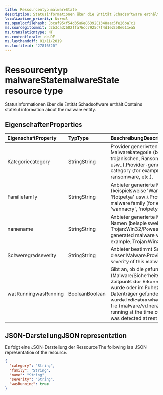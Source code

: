 ```yaml
---
title: Ressourcentyp malwareState
description: Statusinformationen über die Entität Schadsoftware enthält.
localization_priority: Normal
ms.openlocfilehash: 8bcaf95cf54d35a6e8639201348aac5fe26ba7c1
ms.sourcegitcommit: d2b3ca32602ffa76cc7925d7f4d1e2258e611ea5
ms.translationtype: MT
ms.contentlocale: de-DE
ms.lasthandoff: 01/11/2019
ms.locfileid: "27816520"
---
```

# <a name="malwarestate-resource-type"></a><span data-ttu-id="1a56c-103">Ressourcentyp malwareState</span><span class="sxs-lookup"><span data-stu-id="1a56c-103">malwareState resource type</span></span>

<span data-ttu-id="1a56c-104">Statusinformationen über die Entität Schadsoftware enthält.</span><span class="sxs-lookup"><span data-stu-id="1a56c-104">Contains stateful information about the malware entity.</span></span>

## <a name="properties"></a><span data-ttu-id="1a56c-105">Eigenschaften</span><span class="sxs-lookup"><span data-stu-id="1a56c-105">Properties</span></span>

| <span data-ttu-id="1a56c-106">Eigenschaft</span><span class="sxs-lookup"><span data-stu-id="1a56c-106">Property</span></span>   | <span data-ttu-id="1a56c-107">Typ</span><span class="sxs-lookup"><span data-stu-id="1a56c-107">Type</span></span>|<span data-ttu-id="1a56c-108">Beschreibung</span><span class="sxs-lookup"><span data-stu-id="1a56c-108">Description</span></span>|
|:---------------|:--------|:----------|
|<span data-ttu-id="1a56c-109">Kategorie</span><span class="sxs-lookup"><span data-stu-id="1a56c-109">category</span></span>|<span data-ttu-id="1a56c-110">String</span><span class="sxs-lookup"><span data-stu-id="1a56c-110">String</span></span>|<span data-ttu-id="1a56c-111">Provider generierten Malwarekategorie (beispielsweise trojanischen, Ransomware usw..).</span><span class="sxs-lookup"><span data-stu-id="1a56c-111">Provider-generated malware category (for example, trojan, ransomware, etc.).</span></span>|
|<span data-ttu-id="1a56c-112">Familie</span><span class="sxs-lookup"><span data-stu-id="1a56c-112">family</span></span>|<span data-ttu-id="1a56c-113">String</span><span class="sxs-lookup"><span data-stu-id="1a56c-113">String</span></span>|<span data-ttu-id="1a56c-114">Anbieter generierte Malware-Familie (beispielsweise 'Wannacry', 'Notpetya' usw.).</span><span class="sxs-lookup"><span data-stu-id="1a56c-114">Provider-generated malware family (for example, 'wannacry', 'notpetya', etc.).</span></span>|
|<span data-ttu-id="1a56c-115">name</span><span class="sxs-lookup"><span data-stu-id="1a56c-115">name</span></span>|<span data-ttu-id="1a56c-116">String</span><span class="sxs-lookup"><span data-stu-id="1a56c-116">String</span></span>|<span data-ttu-id="1a56c-117">Anbieter generierte Malware variant Namen (beispielsweise Trojan:Win32/Powessere.H).</span><span class="sxs-lookup"><span data-stu-id="1a56c-117">Provider-generated malware variant name (for example, Trojan:Win32/Powessere.H).</span></span>|
|<span data-ttu-id="1a56c-118">Schweregrad</span><span class="sxs-lookup"><span data-stu-id="1a56c-118">severity</span></span>|<span data-ttu-id="1a56c-119">String</span><span class="sxs-lookup"><span data-stu-id="1a56c-119">String</span></span>|<span data-ttu-id="1a56c-120">Anbieter bestimmt Schweregrad dieser Malware.</span><span class="sxs-lookup"><span data-stu-id="1a56c-120">Provider-determined severity of this malware.</span></span>|
|<span data-ttu-id="1a56c-121">wasRunning</span><span class="sxs-lookup"><span data-stu-id="1a56c-121">wasRunning</span></span>|<span data-ttu-id="1a56c-122">Boolean</span><span class="sxs-lookup"><span data-stu-id="1a56c-122">Boolean</span></span>|<span data-ttu-id="1a56c-123">Gibt an, ob die gefundene Datei (Malware/Sicherheitsrisiko) zum Zeitpunkt der Erkennung ausgeführt wurde oder im Ruhezustand auf dem Datenträger gefunden wurde.</span><span class="sxs-lookup"><span data-stu-id="1a56c-123">Indicates whether the detected file (malware/vulnerability) was running at the time of detection or was detected at rest on the disk.</span></span>|

## <a name="json-representation"></a><span data-ttu-id="1a56c-124">JSON-Darstellung</span><span class="sxs-lookup"><span data-stu-id="1a56c-124">JSON representation</span></span>

<span data-ttu-id="1a56c-125">Es folgt eine JSON-Darstellung der Ressource.</span><span class="sxs-lookup"><span data-stu-id="1a56c-125">The following is a JSON representation of the resource.</span></span>

<!-- {
  "blockType": "resource",
  "optionalProperties": [

  ],
  "@odata.type": "microsoft.graph.malwareState"
}-->

```json
{
  "category": "String",
  "family": "String",
  "name": "String",
  "severity": "String",
  "wasRunning": true
}

```

<!-- uuid: 8fcb5dbc-d5aa-4681-8e31-b001d5168d79
2015-10-25 14:57:30 UTC -->
<!-- {
  "type": "#page.annotation",
  "description": "malwareState resource",
  "keywords": "",
  "section": "documentation",
  "tocPath": ""
}-->

